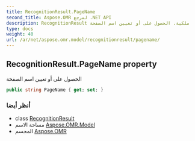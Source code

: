 ```yaml
---
title: RecognitionResult.PageName
second_title: Aspose.OMR لمرجع .NET API
description: RecognitionResult ملكية. الحصول على أو تعيين اسم الصفحة
type: docs
weight: 40
url: /ar/net/aspose.omr.model/recognitionresult/pagename/
---
```

## RecognitionResult.PageName property

الحصول على أو تعيين اسم الصفحة

```csharp
public string PageName { get; set; }
```

### أنظر أيضا

* class [RecognitionResult](../)
* مساحة الاسم [Aspose.OMR.Model](../../recognitionresult/)
* المجسم [Aspose.OMR](../../../)


